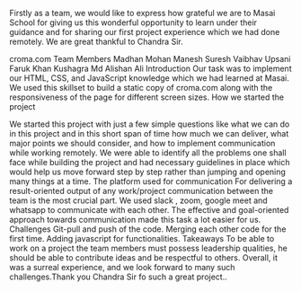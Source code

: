 Firstly as a team, we would like to express how grateful we are to Masai School for giving us this wonderful opportunity to learn under their guidance and for sharing our first project experience which we had done remotely. We are great thankful to Chandra Sir.

croma.com
Team Members
Madhan Mohan
Manesh Suresh
Vaibhav Upsani
Faruk Khan
Kushagra
Md Alishan Ali
Introduction
Our task was to implement our HTML, CSS, and JavaScript knowledge which we had learned at Masai. We used this skillset to build a static copy of croma.com along with the responsiveness of the page for different screen sizes.
How we started the project


We started this project with just a few simple questions like what we can do in this project and in this short span of time how much we can deliver, what major points we should consider, and how to implement communication while working remotely. We were able to identify all the problems one shall face while building the project and had necessary guidelines in place which would help us move forward step by step rather than jumping and opening many things at a time.
The platform used for communication
For delivering a result-oriented output of any work/project communication between the team is the most crucial part. We used slack , zoom, google meet and whatsapp to communicate with each other. The effective and goal-oriented approach towards communication made this task a lot easier for us.
Challenges
Git-pull and push of the code.
Merging each other code for the first time.
Adding javascript for functionalities.
Takeaways
To be able to work on a project the team members must possess leadership qualities, he should be able to contribute ideas and be respectful to others.
Overall, it was a surreal experience, and we look forward to many such challenges.Thank you Chandra Sir fo such a great project..

